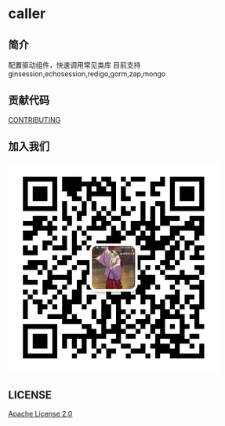 # caller
## 简介
配置驱动组件，快速调用常见类库
目前支持ginsession,echosession,redigo,gorm,zap,mongo


## 贡献代码

[CONTRIBUTING](./CONTRIBUTING-CN.md)


## 加入我们

![wechat](./docs/img/wechat.jpg)


## LICENSE

[Apache License 2.0](./LICENSE)

